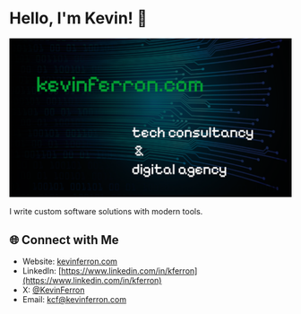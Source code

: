 # Hello, I'm Kevin! 👋

![Banner Image](https://github.com/K-F-Tech-Consultancy-Digital-Agency/.github/blob/main/kftech_banner_%202048x1152.png)

I write custom software solutions with modern tools.

## 🌐 Connect with Me

- Website: [kevinferron.com](https://kevinferron.com)
- LinkedIn: [https://www.linkedin.com/in/kferron](https://www.linkedin.com/in/kferron)
- X: [@KevinFerron](https://x.com/KevinFerron)
- Email: [kcf@kevinferron.com](mailto:kcf@kevinferron.com)
